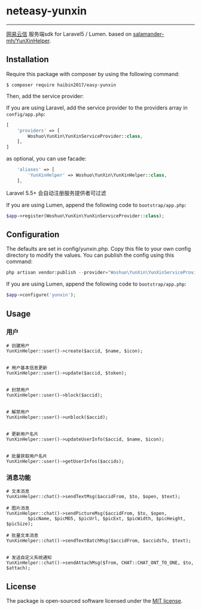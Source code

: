 # neteasy-yunxin

---
[网易云信](https://www.163yun.com/help/documents/18132200658681856) 服务端sdk for Laravel5 / Lumen. based on [salamander-mh/YunXinHelper](https://github.com/salamander-mh/YunXinHelper).

## Installation

Require this package with composer by using the following command:

```
$ composer require haibin2017/easy-yunxin
```

Then, add the service provider:

If you are using Laravel, add the service provider to the providers array in `config/app.php`:

```php
[
    'providers' => [
        Woshuo\YunXin\YunXinServiceProvider::class,
    ],
]
```

as optional, you can use facade:
```php
    'aliases' => [
        'YunXinHelper' => Woshuo\YunXin\YunXinHelper::class,
    ],

```

Laravel 5.5+ 会自动注册服务提供者可过滤

If you are using Lumen, append the following code to `bootstrap/app.php`:

```php
$app->register(Woshuo\YunXin\YunXinServiceProvider::class);
```


## Configuration

The defaults are set in config/yunxin.php. Copy this file to your own config directory to modify the values. You can publish the config using this command:

```php
php artisan vendor:publish --provider="Woshuo\YunXin\YunXinServiceProvider"

```

If you are using Lumen, append the following code to `bootstrap/app.php`:

```php
$app->configure('yunxin');
```

## Usage
### 用户
```
# 创建用户
YunXinHelper::user()->create($accid, $name, $icon);


# 用户基本信息更新
YunXinHelper::user()->update($accid, $token);


# 封禁用户
YunXinHelper::user()->block($accid);


# 解禁用户
YunXinHelper::user()->unblock($accid);


# 更新用户名片
YunXinHelper::user()->updateUserInfo($accid, $name, $icon);


# 批量获取用户名片
YunXinHelper::user()->getUserInfos($accids);
```

### 消息功能
```
# 文本消息
YunXinHelper::chat()->sendTextMsg($accidFrom, $to, $open, $text);

# 图片消息
YunXinHelper::chat()->sendPictureMsg($accidFrom, $to, $open,
        $picName, $picMD5, $picUrl, $picExt, $picWidth, $picHeight, $picSize);

# 批量文本消息
YunXinHelper::chat()->sendTextBatchMsg($accidFrom, $accidsTo, $text);


# 发送自定义系统通知
YunXinHelper::chat()->sendAttachMsg($from, CHAT::CHAT_ONT_TO_ONE, $to, $attach);
```

## License

The package is open-sourced software licensed under the [MIT license](http://opensource.org/licenses/MIT).


